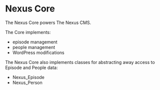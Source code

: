 Nexus Core
==========

The Nexus Core powers The Nexus CMS.

The Core implements:
* episode management
* people management
* WordPress modifications

The Nexus Core also implements classes for abstracting away access to Episode and People data:
* Nexus_Episode
* Nexus_Person
